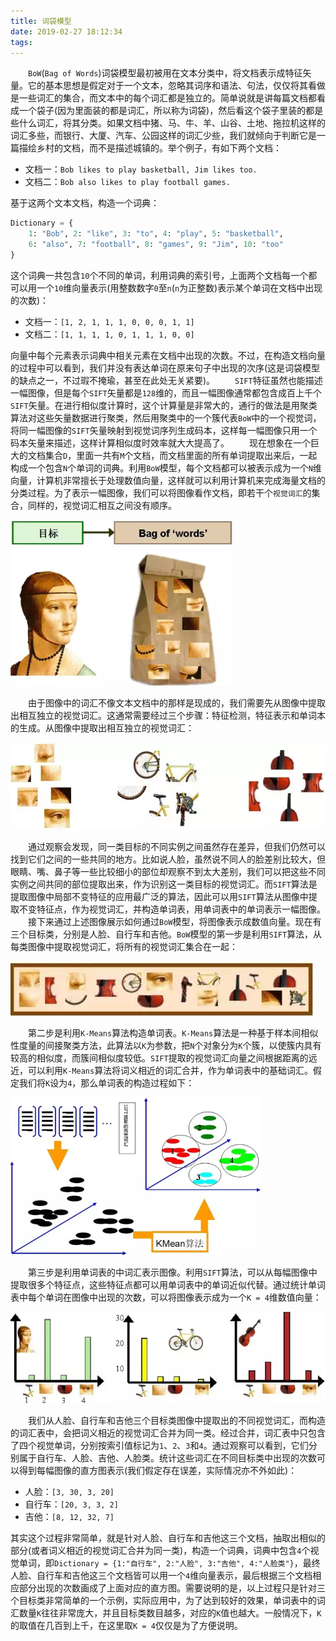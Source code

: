 ```yaml
---
title: 词袋模型
date: 2019-02-27 18:12:34
tags:
---
```

&emsp;&emsp;`BoW`(`Bag of Words`)词袋模型最初被用在文本分类中，将文档表示成特征矢量。它的基本思想是假定对于一个文本，忽略其词序和语法、句法，仅仅将其看做是一些词汇的集合，而文本中的每个词汇都是独立的。简单说就是讲每篇文档都看成一个袋子(因为里面装的都是词汇，所以称为词袋)，然后看这个袋子里装的都是些什么词汇，将其分类。如果文档中猪、马、牛、羊、山谷、土地、拖拉机这样的词汇多些，而银行、大厦、汽车、公园这样的词汇少些，我们就倾向于判断它是一篇描绘乡村的文档，而不是描述城镇的。举个例子，有如下两个文档：

- 文档一：`Bob likes to play basketball, Jim likes too.`
- 文档二：`Bob also likes to play football games.`

基于这两个文本文档，构造一个词典：

``` python
Dictionary = {
    1: "Bob", 2: "like", 3: "to", 4: "play", 5: "basketball",
    6: "also", 7: "football", 8: "games", 9: "Jim", 10: "too"
}
```

这个词典一共包含`10`个不同的单词，利用词典的索引号，上面两个文档每一个都可以用一个`10`维向量表示(用整数数字`0`至`n`(`n`为正整数)表示某个单词在文档中出现的次数)：

- 文档一：`[1, 2, 1, 1, 1, 0, 0, 0, 1, 1]`
- 文档二：`[1, 1, 1, 1, 0, 1, 1, 1, 0, 0]`

向量中每个元素表示词典中相关元素在文档中出现的次数。不过，在构造文档向量的过程中可以看到，我们并没有表达单词在原来句子中出现的次序(这是词袋模型的缺点之一，不过瑕不掩瑜，甚至在此处无关紧要)。
&emsp;&emsp;`SIFT`特征虽然也能描述一幅图像，但是每个`SIFT`矢量都是`128`维的，而且一幅图像通常都包含成百上千个`SIFT`矢量。在进行相似度计算时，这个计算量是非常大的，通行的做法是用聚类算法对这些矢量数据进行聚类，然后用聚类中的一个簇代表`BoW`中的一个视觉词，将同一幅图像的`SIFT`矢量映射到视觉词序列生成码本，这样每一幅图像只用一个码本矢量来描述，这样计算相似度时效率就大大提高了。
&emsp;&emsp;现在想象在一个巨大的文档集合`D`，里面一共有`M`个文档，而文档里面的所有单词提取出来后，一起构成一个包含`N`个单词的词典。利用`BoW`模型，每个文档都可以被表示成为一个`N`维向量，计算机非常擅长于处理数值向量，这样就可以利用计算机来完成海量文档的分类过程。为了表示一幅图像，我们可以将图像看作文档，即若干个`视觉词汇`的集合，同样的，视觉词汇相互之间没有顺序。

<img src="./词袋模型/1.png" height="265" width="355">

&emsp;&emsp;由于图像中的词汇不像文本文档中的那样是现成的，我们需要先从图像中提取出相互独立的视觉词汇。这通常需要经过三个步骤：特征检测，特征表示和单词本的生成。从图像中提取出相互独立的视觉词汇：

<img src="./词袋模型/2.png" height="139" width="542">

&emsp;&emsp;通过观察会发现，同一类目标的不同实例之间虽然存在差异，但我们仍然可以找到它们之间的一些共同的地方。比如说人脸，虽然说不同人的脸差别比较大，但眼睛、嘴、鼻子等一些比较细小的部位却观察不到太大差别，我们可以把这些不同实例之间共同的部位提取出来，作为识别这一类目标的视觉词汇。而`SIFT`算法是提取图像中局部不变特征的应用最广泛的算法，因此可以用`SIFT`算法从图像中提取不变特征点，作为视觉词汇，并构造单词表，用单词表中的单词表示一幅图像。
&emsp;&emsp;接下来通过上述图像展示如何通过`BoW`模型，将图像表示成数值向量。现在有三个目标类，分别是人脸、自行车和吉他。`BoW`模型的第一步是利用`SIFT`算法，从每类图像中提取视觉词汇，将所有的视觉词汇集合在一起：

<img src="./词袋模型/3.png">

&emsp;&emsp;第二步是利用`K-Means`算法构造单词表。`K-Means`算法是一种基于样本间相似性度量的间接聚类方法，此算法以`K`为参数，把`N`个对象分为`K`个簇，以使簇内具有较高的相似度，而簇间相似度较低。`SIFT`提取的视觉词汇向量之间根据距离的远近，可以利用`K-Means`算法将词义相近的词汇合并，作为单词表中的基础词汇。假定我们将`K`设为`4`，那么单词表的构造过程如下：

<img src="./词袋模型/4.png" height="252" width="401">

&emsp;&emsp;第三步是利用单词表的中词汇表示图像。利用`SIFT`算法，可以从每幅图像中提取很多个特征点，这些特征点都可以用单词表中的单词近似代替。通过统计单词表中每个单词在图像中出现的次数，可以将图像表示成为一个`K = 4`维数值向量：

<img src="./词袋模型/5.png" height="146" width="548">

&emsp;&emsp;我们从人脸、自行车和吉他三个目标类图像中提取出的不同视觉词汇，而构造的词汇表中，会把词义相近的视觉词汇合并为同一类。经过合并，词汇表中只包含了四个视觉单词，分别按索引值标记为`1`、`2`、`3`和`4`。通过观察可以看到，它们分别属于自行车、人脸、吉他、人脸类。统计这些词汇在不同目标类中出现的次数可以得到每幅图像的直方图表示(我们假定存在误差，实际情况亦不外如此)：

- 人脸：`[3, 30, 3, 20]`
- 自行车：`[20, 3, 3, 2]`
- 吉他：`[8, 12, 32, 7]`

其实这个过程非常简单，就是针对人脸、自行车和吉他这三个文档，抽取出相似的部分(或者词义相近的视觉词汇合并为同一类)，构造一个词典，词典中包含`4`个视觉单词，即`Dictionary = {1:"自行车", 2:"人脸", 3:"吉他", 4:"人脸类"}`，最终人脸、自行车和吉他这三个文档皆可以用一个`4`维向量表示，最后根据三个文档相应部分出现的次数画成了上面对应的直方图。需要说明的是，以上过程只是针对三个目标类非常简单的一个示例，实际应用中，为了达到较好的效果，单词表中的词汇数量`K`往往非常庞大，并且目标类数目越多，对应的`K`值也越大。一般情况下，`K`的取值在几百到上千，在这里取`K = 4`仅仅是为了方便说明。